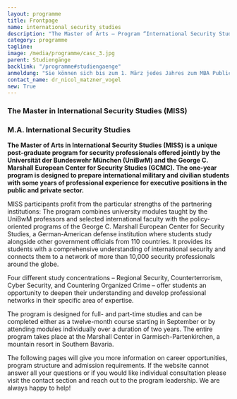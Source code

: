 ```yaml
---
layout: programme
title: Frontpage
name: international_security_studies
description: "The Master of Arts – Program “International Security Studies” (MISS) is a unique post-graduate program for security professionals offered jointly by the Universität der Bundeswehr München (UniBwM) and the George C. Marshall European Center for Security Studies (GCMC)."
category: programme
tagline: 
image: /media/programme/casc_3.jpg
parent: Studiengänge
backlink: "/programme#studiengaenge"
anmeldung: "Sie können sich bis zum 1. März jedes Jahres zum MBA Public Management anmelden, der Studiengang beginnt im April jedes Jahres."
contact_name: dr_nicol_matzner_vogel
new: True
---
```



### The Master in International Security Studies (MISS)

### M.A. International Security Studies

**The Master of Arts in International Security Studies (MISS) is a unique post-graduate program for security professionals offered jointly by the Universität der Bundeswehr München (UniBwM) and the George C. Marshall European Center for Security Studies (GCMC). The one-year program is designed to prepare international military and civilian students with some years of professional experience for executive positions in the public and private sector.**

MISS participants profit from the particular strengths of the partnering institutions: The program combines university modules taught by the UniBwM professors and selected international faculty with the policy-oriented programs of the George C. Marshall European Center for Security Studies, a German-American defense institution where students study alongside other government officials from 110 countries. It provides its students with a comprehensive understanding of international security and connects them to a network of more than 10,000 security professionals around the globe.

Four different study concentrations – Regional Security, Counterterrorism, Cyber Security, and Countering Organized Crime – offer students an opportunity to deepen their understanding and develop professional networks in their specific area of expertise.

The program is designed for full- and part-time studies and can be completed either as a twelve-month course starting in September or by attending modules individually over a duration of two years. The entire program takes place at the Marshall Center in Garmisch-Partenkirchen, a mountain resort in Southern Bavaria.

The following pages will give you more information on career opportunities, program structure and admission requirements. If the website cannot answer all your questions or if you would like individual consultation please visit the contact section and reach out to the program leadership. We are always happy to help!